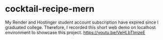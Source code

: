 # cocktail-recipe-mern
My Render and Hostinger student account subscription have expired since I graduated college. Therefore, I recorded this short web demo on localhost environment to showcase this project. 
https://youtu.be/VeHLbTImzeE 
